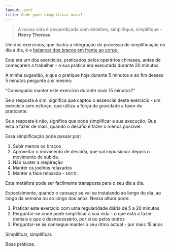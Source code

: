 ```yaml
---
layout: post
title: Onde pode simplificar mais?
---
```

>A nossa vida é desperdiçada com detalhes, simplifique, simplifique - **Henry Thoreau**

Um dos exercícios, que ilustra a integração do processo de simplificação no dia a dia, é o [balançar dos braços em frente ao corpo.](http://www.youtube.com/watch?v=9f17sT9P4FU&t=10m13s)

Este era um dos exercícios, praticados pelos operários chineses, antes de começarem a trabalhar - a sua prática era executada durante 20 minutos.

A minha sugestão, é que o pratique hoje durante 5 minutos e ao fim desses 5 minutos pergunte a si mesmo:

"Conseguiria manter este exercício durante mais 15 minutos?"

Se a resposta é sim, significa que captou o essencial deste exercício - um exercício sem esforço, que utiliza a força da gravidade a favor do praticante. 

Se a resposta é não, significa que pode simplificar a sua execução. Que está a fazer de mais, quando o desafio é fazer o menos possível. 

Essa simplificação pode passar por: 

1. Subir menos os braços
2. Aproveitar o movimento de descida, que vai impulsionar depois o movimento de subida.
3. Não suster a respiração
4. Manter os joelhos relaxados
5. Manter a face relaxada - sorrir.

Esta metáfora pode ser facilmente transposta para o seu dia a dia. 

Especialmente, quando o cansaço se vai se instalando ao longo do dia, ao longo da semana ou ao longo dos anos. Nessa altura pode:

1. Praticar este exercício com uma regularidade diária de 5 a 20 minutos
2. Perguntar-se onde pode simplificar a sua vida - o que está a fazer demais e que é desnecessário, por si ou pelos outros
3. Perguntar-se se consegue manter o seu ritmo actual - por mais 15 anos

Simplificar, simplificar. 

Boas práticas. 
